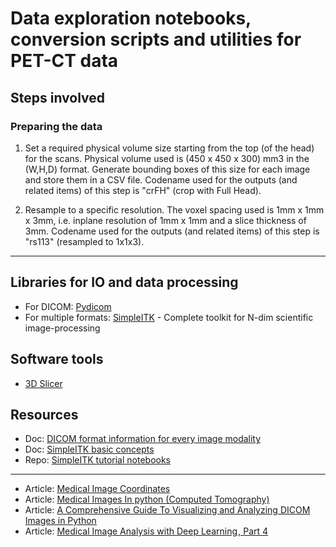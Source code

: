 # Data exploration notebooks, conversion scripts and utilities for PET-CT data

## Steps involved

### Preparing the data

1. Set a required physical volume size starting from the top (of the head) for the scans. Physical volume used is (450 x 450 x 300) mm3 in the (W,H,D) format. Generate bounding boxes of this size for each image and store them in a CSV file. Codename used for the outputs (and related items) of this step is "crFH" (crop with Full Head).

2. Resample to a specific resolution. The voxel spacing used is 1mm x 1mm x 3mm, i.e. inplane resolution of 1mm x 1mm and a slice thickness of 3mm. Codename used for the outputs (and related items) of this step is "rs113" (resampled to 1x1x3).



------------

## Libraries for IO and data processing

- For DICOM: [Pydicom](https://pydicom.github.io/)
- For multiple formats: [SimpleITK](https://simpleitk.org/) - Complete toolkit for N-dim scientific image-processing


## Software tools

- [3D Slicer](https://www.slicer.org/)


## Resources

- Doc: [DICOM format information for every image modality](https://dicom.innolitics.com/ciods/ct-image)
- Doc: [SimpleITK basic concepts](https://simpleitk.readthedocs.io/en/master/fundamentalConcepts.html)
- Repo: [SimpleITK tutorial notebooks](https://github.com/InsightSoftwareConsortium/SimpleITK-Notebooks)

-------

- Article: [Medical Image Coordinates](https://theaisummer.com/medical-image-coordinates/)
- Article: [Medical Images In python (Computed Tomography)](https://vincentblog.xyz/posts/medical-images-in-python-computed-tomography)
- Article: [A Comprehensive Guide To Visualizing and Analyzing DICOM Images in Python](https://medium.com/@hengloose/a-comprehensive-starter-guide-to-visualizing-and-analyzing-dicom-images-in-python-7a8430fcb7ed)
- Article: [Medical Image Analysis with Deep Learning , Part 4](https://www.kdnuggets.com/2017/07/medical-image-analysis-deep-learning-part-4.html)